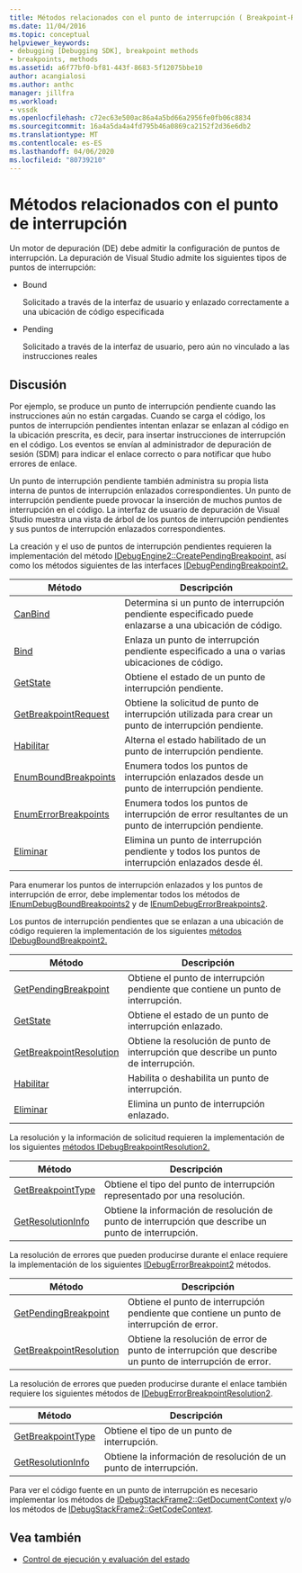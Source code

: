 ```yaml
---
title: Métodos relacionados con el punto de interrupción ( Breakpoint-Relat Methods) Microsoft Docs
ms.date: 11/04/2016
ms.topic: conceptual
helpviewer_keywords:
- debugging [Debugging SDK], breakpoint methods
- breakpoints, methods
ms.assetid: a6f77bf0-bf81-443f-8683-5f12075bbe10
author: acangialosi
ms.author: anthc
manager: jillfra
ms.workload:
- vssdk
ms.openlocfilehash: c72ec63e500ac86a4a5bd66a2956fe0fb06c8834
ms.sourcegitcommit: 16a4a5da4a4fd795b46a0869ca2152f2d36e6db2
ms.translationtype: MT
ms.contentlocale: es-ES
ms.lasthandoff: 04/06/2020
ms.locfileid: "80739210"
---
```

# <a name="breakpoint-related-methods"></a>Métodos relacionados con el punto de interrupción
Un motor de depuración (DE) debe admitir la configuración de puntos de interrupción. La depuración de Visual Studio admite los siguientes tipos de puntos de interrupción:

- Bound

     Solicitado a través de la interfaz de usuario y enlazado correctamente a una ubicación de código especificada

- Pending

     Solicitado a través de la interfaz de usuario, pero aún no vinculado a las instrucciones reales

## <a name="discussion"></a>Discusión
 Por ejemplo, se produce un punto de interrupción pendiente cuando las instrucciones aún no están cargadas. Cuando se carga el código, los puntos de interrupción pendientes intentan enlazar se enlazan al código en la ubicación prescrita, es decir, para insertar instrucciones de interrupción en el código. Los eventos se envían al administrador de depuración de sesión (SDM) para indicar el enlace correcto o para notificar que hubo errores de enlace.

 Un punto de interrupción pendiente también administra su propia lista interna de puntos de interrupción enlazados correspondientes. Un punto de interrupción pendiente puede provocar la inserción de muchos puntos de interrupción en el código. La interfaz de usuario de depuración de Visual Studio muestra una vista de árbol de los puntos de interrupción pendientes y sus puntos de interrupción enlazados correspondientes.

 La creación y el uso de puntos de interrupción pendientes requieren la implementación del método [IDebugEngine2::CreatePendingBreakpoint,](../../extensibility/debugger/reference/idebugengine2-creatependingbreakpoint.md) así como los métodos siguientes de las interfaces [IDebugPendingBreakpoint2.](../../extensibility/debugger/reference/idebugpendingbreakpoint2.md)

|Método|Descripción|
|------------|-----------------|
|[CanBind](../../extensibility/debugger/reference/idebugpendingbreakpoint2-canbind.md)|Determina si un punto de interrupción pendiente especificado puede enlazarse a una ubicación de código.|
|[Bind](../../extensibility/debugger/reference/idebugpendingbreakpoint2-bind.md)|Enlaza un punto de interrupción pendiente especificado a una o varias ubicaciones de código.|
|[GetState](../../extensibility/debugger/reference/idebugpendingbreakpoint2-getstate.md)|Obtiene el estado de un punto de interrupción pendiente.|
|[GetBreakpointRequest](../../extensibility/debugger/reference/idebugpendingbreakpoint2-getbreakpointrequest.md)|Obtiene la solicitud de punto de interrupción utilizada para crear un punto de interrupción pendiente.|
|[Habilitar](../../extensibility/debugger/reference/idebugpendingbreakpoint2-enable.md)|Alterna el estado habilitado de un punto de interrupción pendiente.|
|[EnumBoundBreakpoints](../../extensibility/debugger/reference/idebugpendingbreakpoint2-enumboundbreakpoints.md)|Enumera todos los puntos de interrupción enlazados desde un punto de interrupción pendiente.|
|[EnumErrorBreakpoints](../../extensibility/debugger/reference/idebugpendingbreakpoint2-enumerrorbreakpoints.md)|Enumera todos los puntos de interrupción de error resultantes de un punto de interrupción pendiente.|
|[Eliminar](../../extensibility/debugger/reference/idebugpendingbreakpoint2-delete.md)|Elimina un punto de interrupción pendiente y todos los puntos de interrupción enlazados desde él.|

 Para enumerar los puntos de interrupción enlazados y los puntos de interrupción de error, debe implementar todos los métodos de [IEnumDebugBoundBreakpoints2](../../extensibility/debugger/reference/ienumdebugboundbreakpoints2.md) y de [IEnumDebugErrorBreakpoints2](../../extensibility/debugger/reference/ienumdebugerrorbreakpoints2.md).

 Los puntos de interrupción pendientes que se enlazan a una ubicación de código requieren la implementación de los siguientes [métodos IDebugBoundBreakpoint2.](../../extensibility/debugger/reference/idebugboundbreakpoint2.md)

|Método|Descripción|
|------------|-----------------|
|[GetPendingBreakpoint](../../extensibility/debugger/reference/idebugboundbreakpoint2-getpendingbreakpoint.md)|Obtiene el punto de interrupción pendiente que contiene un punto de interrupción.|
|[GetState](../../extensibility/debugger/reference/idebugboundbreakpoint2-getstate.md)|Obtiene el estado de un punto de interrupción enlazado.|
|[GetBreakpointResolution](../../extensibility/debugger/reference/idebugboundbreakpoint2-getbreakpointresolution.md)|Obtiene la resolución de punto de interrupción que describe un punto de interrupción.|
|[Habilitar](../../extensibility/debugger/reference/idebugboundbreakpoint2-enable.md)|Habilita o deshabilita un punto de interrupción.|
|[Eliminar](../../extensibility/debugger/reference/idebugboundbreakpoint2-delete.md)|Elimina un punto de interrupción enlazado.|

 La resolución y la información de solicitud requieren la implementación de los siguientes [métodos IDebugBreakpointResolution2.](../../extensibility/debugger/reference/idebugbreakpointresolution2.md)

|Método|Descripción|
|------------|-----------------|
|[GetBreakpointType](../../extensibility/debugger/reference/idebugbreakpointresolution2-getbreakpointtype.md)|Obtiene el tipo del punto de interrupción representado por una resolución.|
|[GetResolutionInfo](../../extensibility/debugger/reference/idebugbreakpointresolution2-getresolutioninfo.md)|Obtiene la información de resolución de punto de interrupción que describe un punto de interrupción.|

 La resolución de errores que pueden producirse durante el enlace requiere la implementación de los siguientes [IDebugErrorBreakpoint2](../../extensibility/debugger/reference/idebugerrorbreakpoint2.md) métodos.

|Método|Descripción|
|------------|-----------------|
|[GetPendingBreakpoint](../../extensibility/debugger/reference/idebugerrorbreakpoint2-getpendingbreakpoint.md)|Obtiene el punto de interrupción pendiente que contiene un punto de interrupción de error.|
|[GetBreakpointResolution](../../extensibility/debugger/reference/idebugerrorbreakpoint2-getbreakpointresolution.md)|Obtiene la resolución de error de punto de interrupción que describe un punto de interrupción de error.|

 La resolución de errores que pueden producirse durante el enlace también requiere los siguientes métodos de [IDebugErrorBreakpointResolution2](../../extensibility/debugger/reference/idebugerrorbreakpointresolution2.md).

|Método|Descripción|
|------------|-----------------|
|[GetBreakpointType](../../extensibility/debugger/reference/idebugerrorbreakpointresolution2-getbreakpointtype.md)|Obtiene el tipo de un punto de interrupción.|
|[GetResolutionInfo](../../extensibility/debugger/reference/idebugerrorbreakpointresolution2-getresolutioninfo.md)|Obtiene la información de resolución de un punto de interrupción.|

 Para ver el código fuente en un punto de interrupción es necesario implementar los métodos de [IDebugStackFrame2::GetDocumentContext](../../extensibility/debugger/reference/idebugstackframe2-getdocumentcontext.md) y/o los métodos de [IDebugStackFrame2::GetCodeContext](../../extensibility/debugger/reference/idebugstackframe2-getcodecontext.md).

## <a name="see-also"></a>Vea también
- [Control de ejecución y evaluación del estado](../../extensibility/debugger/execution-control-and-state-evaluation.md)
